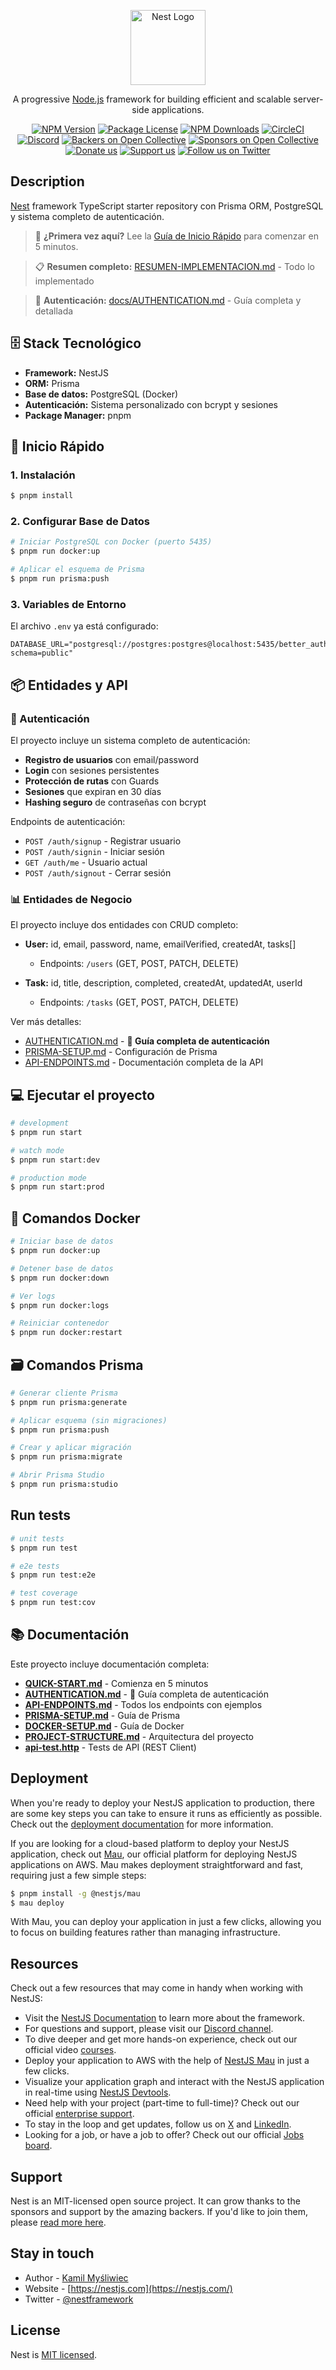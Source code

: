 <p align="center">
  <a href="http://nestjs.com/" target="blank"><img src="https://nestjs.com/img/logo-small.svg" width="120" alt="Nest Logo" /></a>
</p>

[circleci-image]: https://img.shields.io/circleci/build/github/nestjs/nest/master?token=abc123def456
[circleci-url]: https://circleci.com/gh/nestjs/nest

  <p align="center">A progressive <a href="http://nodejs.org" target="_blank">Node.js</a> framework for building efficient and scalable server-side applications.</p>
    <p align="center">
<a href="https://www.npmjs.com/~nestjscore" target="_blank"><img src="https://img.shields.io/npm/v/@nestjs/core.svg" alt="NPM Version" /></a>
<a href="https://www.npmjs.com/~nestjscore" target="_blank"><img src="https://img.shields.io/npm/l/@nestjs/core.svg" alt="Package License" /></a>
<a href="https://www.npmjs.com/~nestjscore" target="_blank"><img src="https://img.shields.io/npm/dm/@nestjs/common.svg" alt="NPM Downloads" /></a>
<a href="https://circleci.com/gh/nestjs/nest" target="_blank"><img src="https://img.shields.io/circleci/build/github/nestjs/nest/master" alt="CircleCI" /></a>
<a href="https://discord.gg/G7Qnnhy" target="_blank"><img src="https://img.shields.io/badge/discord-online-brightgreen.svg" alt="Discord"/></a>
<a href="https://opencollective.com/nest#backer" target="_blank"><img src="https://opencollective.com/nest/backers/badge.svg" alt="Backers on Open Collective" /></a>
<a href="https://opencollective.com/nest#sponsor" target="_blank"><img src="https://opencollective.com/nest/sponsors/badge.svg" alt="Sponsors on Open Collective" /></a>
  <a href="https://paypal.me/kamilmysliwiec" target="_blank"><img src="https://img.shields.io/badge/Donate-PayPal-ff3f59.svg" alt="Donate us"/></a>
    <a href="https://opencollective.com/nest#sponsor"  target="_blank"><img src="https://img.shields.io/badge/Support%20us-Open%20Collective-41B883.svg" alt="Support us"></a>
  <a href="https://twitter.com/nestframework" target="_blank"><img src="https://img.shields.io/twitter/follow/nestframework.svg?style=social&label=Follow" alt="Follow us on Twitter"></a>
</p>
  <!--[![Backers on Open Collective](https://opencollective.com/nest/backers/badge.svg)](https://opencollective.com/nest#backer)
  [![Sponsors on Open Collective](https://opencollective.com/nest/sponsors/badge.svg)](https://opencollective.com/nest#sponsor)-->

## Description

[Nest](https://github.com/nestjs/nest) framework TypeScript starter repository con Prisma ORM, PostgreSQL y sistema completo de autenticación.

> 🚀 **¿Primera vez aquí?** Lee la [Guía de Inicio Rápido](./docs/QUICK-START.md) para comenzar en 5 minutos.

> 📋 **Resumen completo:** [RESUMEN-IMPLEMENTACION.md](./RESUMEN-IMPLEMENTACION.md) - Todo lo implementado

> 🔐 **Autenticación:** [docs/AUTHENTICATION.md](./docs/AUTHENTICATION.md) - Guía completa y detallada

## 🗄️ Stack Tecnológico

- **Framework:** NestJS
- **ORM:** Prisma
- **Base de datos:** PostgreSQL (Docker)
- **Autenticación:** Sistema personalizado con bcrypt y sesiones
- **Package Manager:** pnpm

## 🚀 Inicio Rápido

### 1. Instalación

```bash
$ pnpm install
```

### 2. Configurar Base de Datos

```bash
# Iniciar PostgreSQL con Docker (puerto 5435)
$ pnpm run docker:up

# Aplicar el esquema de Prisma
$ pnpm run prisma:push
```

### 3. Variables de Entorno

El archivo `.env` ya está configurado:

```env
DATABASE_URL="postgresql://postgres:postgres@localhost:5435/better_auth_db?schema=public"
```

## 📦 Entidades y API

### 🔐 Autenticación

El proyecto incluye un sistema completo de autenticación:

- **Registro de usuarios** con email/password
- **Login** con sesiones persistentes
- **Protección de rutas** con Guards
- **Sesiones** que expiran en 30 días
- **Hashing seguro** de contraseñas con bcrypt

Endpoints de autenticación:
- `POST /auth/signup` - Registrar usuario
- `POST /auth/signin` - Iniciar sesión
- `GET /auth/me` - Usuario actual
- `POST /auth/signout` - Cerrar sesión

### 📊 Entidades de Negocio

El proyecto incluye dos entidades con CRUD completo:

- **User:** id, email, password, name, emailVerified, createdAt, tasks[]
  - Endpoints: `/users` (GET, POST, PATCH, DELETE)
  
- **Task:** id, title, description, completed, createdAt, updatedAt, userId
  - Endpoints: `/tasks` (GET, POST, PATCH, DELETE)

Ver más detalles:
- [AUTHENTICATION.md](./docs/AUTHENTICATION.md) - **📖 Guía completa de autenticación**
- [PRISMA-SETUP.md](./docs/PRISMA-SETUP.md) - Configuración de Prisma
- [API-ENDPOINTS.md](./docs/API-ENDPOINTS.md) - Documentación completa de la API

## 💻 Ejecutar el proyecto

```bash
# development
$ pnpm run start

# watch mode
$ pnpm run start:dev

# production mode
$ pnpm run start:prod
```

## 🐳 Comandos Docker

```bash
# Iniciar base de datos
$ pnpm run docker:up

# Detener base de datos
$ pnpm run docker:down

# Ver logs
$ pnpm run docker:logs

# Reiniciar contenedor
$ pnpm run docker:restart
```

## 🗃️ Comandos Prisma

```bash
# Generar cliente Prisma
$ pnpm run prisma:generate

# Aplicar esquema (sin migraciones)
$ pnpm run prisma:push

# Crear y aplicar migración
$ pnpm run prisma:migrate

# Abrir Prisma Studio
$ pnpm run prisma:studio
```

## Run tests

```bash
# unit tests
$ pnpm run test

# e2e tests
$ pnpm run test:e2e

# test coverage
$ pnpm run test:cov
```

## 📚 Documentación

Este proyecto incluye documentación completa:

- **[QUICK-START.md](./docs/QUICK-START.md)** - Comienza en 5 minutos
- **[AUTHENTICATION.md](./docs/AUTHENTICATION.md)** - 🔐 Guía completa de autenticación
- **[API-ENDPOINTS.md](./docs/API-ENDPOINTS.md)** - Todos los endpoints con ejemplos
- **[PRISMA-SETUP.md](./docs/PRISMA-SETUP.md)** - Guía de Prisma
- **[DOCKER-SETUP.md](./docs/DOCKER-SETUP.md)** - Guía de Docker
- **[PROJECT-STRUCTURE.md](./docs/PROJECT-STRUCTURE.md)** - Arquitectura del proyecto
- **[api-test.http](./api-test.http)** - Tests de API (REST Client)

## Deployment

When you're ready to deploy your NestJS application to production, there are some key steps you can take to ensure it runs as efficiently as possible. Check out the [deployment documentation](https://docs.nestjs.com/deployment) for more information.

If you are looking for a cloud-based platform to deploy your NestJS application, check out [Mau](https://mau.nestjs.com), our official platform for deploying NestJS applications on AWS. Mau makes deployment straightforward and fast, requiring just a few simple steps:

```bash
$ pnpm install -g @nestjs/mau
$ mau deploy
```

With Mau, you can deploy your application in just a few clicks, allowing you to focus on building features rather than managing infrastructure.

## Resources

Check out a few resources that may come in handy when working with NestJS:

- Visit the [NestJS Documentation](https://docs.nestjs.com) to learn more about the framework.
- For questions and support, please visit our [Discord channel](https://discord.gg/G7Qnnhy).
- To dive deeper and get more hands-on experience, check out our official video [courses](https://courses.nestjs.com/).
- Deploy your application to AWS with the help of [NestJS Mau](https://mau.nestjs.com) in just a few clicks.
- Visualize your application graph and interact with the NestJS application in real-time using [NestJS Devtools](https://devtools.nestjs.com).
- Need help with your project (part-time to full-time)? Check out our official [enterprise support](https://enterprise.nestjs.com).
- To stay in the loop and get updates, follow us on [X](https://x.com/nestframework) and [LinkedIn](https://linkedin.com/company/nestjs).
- Looking for a job, or have a job to offer? Check out our official [Jobs board](https://jobs.nestjs.com).

## Support

Nest is an MIT-licensed open source project. It can grow thanks to the sponsors and support by the amazing backers. If you'd like to join them, please [read more here](https://docs.nestjs.com/support).

## Stay in touch

- Author - [Kamil Myśliwiec](https://twitter.com/kammysliwiec)
- Website - [https://nestjs.com](https://nestjs.com/)
- Twitter - [@nestframework](https://twitter.com/nestframework)

## License

Nest is [MIT licensed](https://github.com/nestjs/nest/blob/master/LICENSE).

